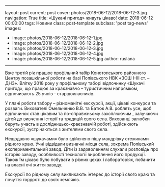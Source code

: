 
---
layout: post
current: post
cover: photos/2018-06-12/2018-06-12-3.jpg
navigation: True
title: «Шукачі пригод»  живуть цікаво!
date: 2018-06-12 00:00:00
tags: Новини
class: post-template
subclass: 'post tag-news'
images:
  - image: photos/2018-06-12/2018-06-12-1.jpg
  - image: photos/2018-06-12/2018-06-12-2.jpg
  - image: photos/2018-06-12/2018-06-12-3.jpg
  - image: photos/2018-06-12/2018-06-12-4.jpg
  - image: photos/2018-06-12/2018-06-12-5.jpg
author: ruslana
---

Вже третій рік  працює профільний табір Конотопського районного Центру позашкільної роботи на базі Попівського НВК «ЗОШ I-III ст. – ДНЗ». Влітку 2018 року у профільному  таборі  відпочинку «Шукачі пригод», що працює за краєзнавчо – туристичним напрямком,  відпочивають  25 учнів - старшокласників.

У плані роботи табору – різноманітні екскурсії, акції, цікаві конкурси та розваги.  Вихователі Омельченко В.В. та Батюк А.В. роблять усе, щоб  відпочинок став цікавим та по-справжньому захоплюючим , залучаючи дітей до вивчення історії та традицій свого села. Вихованці залюбки беруть участь в дослідницько-краєзнавчій роботі, здійснюють  екскурсії, зустрічаються з жителями свого села.

Нещодавно «шукачами» було здійснено  пішу мандрівку стежинами рідного краю. Учні відвідали визначні місця села, зокрема Попівський експериментальний завод. Діти із задоволенням слухали розповідь про історію заводу, особливості технології вироблення його продукції. Також їм цікаво було побувати в різних цехах і лабораторіях, побачити на власні очі життя заводу.

Екскурсії по рідному селу   викликають  інтерес до історії свого краю та почуття гордості до своїх земляків.
